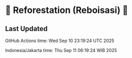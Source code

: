 
# 🌳 Reforestation (Reboisasi) 🌲

## Last Updated

GitHub Actions time: Wed Sep 10 23:19:24 UTC 2025

Indonesia/Jakarta time: Thu Sep 11 06:19:24 WIB 2025
